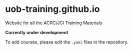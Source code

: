 # uob-training.github.io

Website for all the ACRC/JGI Training Materials

**Currently under development** 

To add courses, please edit the `.yaml` files 
in the repository. 

